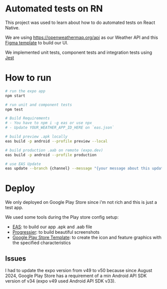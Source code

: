 # Automated tests on RN

This project was used to learn about how to do automated tests on React Native.

We are using https://openweathermap.org/api as our Weather API and this [Figma template](<https://www.figma.com/design/pk16khzzFMUCeoNxmpCBhH/iWeather-%E2%80%A2-Projeto-React-Native-(Community)?node-id=7-703&t=2XKP8QZkab5GON9M-1>) to build our UI.

We implemented unit tests, component tests and integration tests using [Jest](https://jestjs.io)

# How to run

```sh
# run the expo app
npm start

# run unit and component tests
npm test

# Build Requirements
# - You have to npm i -g eas or use npx
# - Update YOUR_WEATHER_APP_ID_HERE on `eas.json`

# build preview .apk locally
eas build -p android --profile preview --local

# build production .aab on remote (expo.dev)
eas build -p android --profile production

# use EAS Update
eas update --branch {channel} --message "{your message about this update}"
```

# Deploy

We only deployed on Google Play Store since i'm not rich and this is just a test app.

We used some tools during the Play store config setup:

- [EAS](https://docs.expo.dev/build/introduction/): to build our app .apk and .aab file
- [Progressier](https://progressier.com/pwa-screenshots-generator): to build beautiful screenshots
- [Google Play Store Template](<https://www.figma.com/design/nWMkGndO51pIMob3yvfjAh/Google-Play-Store-Template-(Community)?node-id=4-227&t=ie1M4yc3t2rtrJPd-1>): to create the icon and feature graphics with the specified characteristics

## Issues

I had to update the expo version from v49 to v50 because since August 2024, Google Play Store has a requirement of a min Android API SDK version of v34 (expo v49 used Android API SDK v33).
